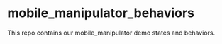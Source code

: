 # mobile_manipulator_behaviors
This repo contains our mobile_manipulator demo states and behaviors.
